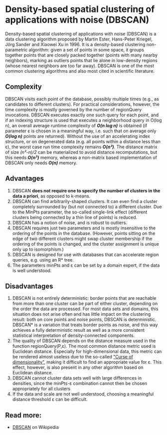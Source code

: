 # Density-based spatial clustering of applications with noise (DBSCAN)

Density-based spatial clustering of applications with noise (DBSCAN) is a data clustering algorithm proposed by Martin Ester, Hans-Peter Kriegel, Jörg Sander and Xiaowei Xu in 1996. It is a density-based clustering non-parametric algorithm: given a set of points in some space, it groups together points that are closely packed together (points with many nearby neighbors), marking as outliers points that lie alone in low-density regions (whose nearest neighbors are too far away). DBSCAN is one of the most common clustering algorithms and also most cited in scientific literature.

## Complexity

DBSCAN visits each point of the database, possibly multiple times (e.g., as candidates to different clusters). For practical considerations, however, the time complexity is mostly governed by the number of regionQuery invocations. DBSCAN executes exactly one such query for each point, and if an indexing structure is used that executes a neighborhood query in O(log n), an overall average runtime complexity of _**O(n log n)**_ is obtained (if parameter ε is chosen in a meaningful way, i.e. such that on average only _**O(log n)**_ points are returned). Without the use of an accelerating index structure, or on degenerated data (e.g. all points within a distance less than ε), the worst case run time complexity remains _**O(n²)**_. The distance matrix of size _(n²-n)/2_ can be materialized to avoid distance recomputations, but this needs _**O(n²)**_ memory, whereas a non-matrix based implementation of DBSCAN only needs _**O(n)**_ memory.

## Advantages

1. DBSCAN **does not require one to specify the number of clusters in the data a priori**, as opposed to k-means.
2. DBSCAN can find arbitrarily-shaped clusters. It can even find a cluster completely surrounded by (but not connected to) a different cluster. Due to the MinPts parameter, the so-called single-link effect (different clusters being connected by a thin line of points) is reduced.
3. DBSCAN has a notion of noise, and is robust to outliers.
4. DBSCAN requires just two parameters and is mostly insensitive to the ordering of the points in the database. (However, points sitting on the edge of two different clusters might swap cluster membership if the ordering of the points is changed, and the cluster assignment is unique only up to isomorphism.)
5. DBSCAN is designed for use with databases that can accelerate region queries, e.g. using an R* tree.
6. The parameters minPts and ε can be set by a domain expert, if the data is well understood.

## Disadvantages

1. DBSCAN is not entirely deterministic: border points that are reachable from more than one cluster can be part of either cluster, depending on the order the data are processed. For most data sets and domains, this situation does not arise often and has little impact on the clustering result: both on core points and noise points, DBSCAN is deterministic. DBSCAN* is a variation that treats border points as noise, and this way achieves a fully deterministic result as well as a more consistent statistical interpretation of density-connected components.
2. The quality of DBSCAN depends on the distance measure used in the function regionQuery(P,ε). The most common distance metric used is Euclidean distance. Especially for high-dimensional data, this metric can be rendered almost useless due to the so-called ["Curse of dimensionality"](https://en.wikipedia.org/wiki/Curse_of_dimensionality#Distance_functions), making it difficult to find an appropriate value for ε. This effect, however, is also present in any other algorithm based on Euclidean distance.
3. DBSCAN cannot cluster data sets well with large differences in densities, since the minPts-ε combination cannot then be chosen appropriately for all clusters
4. If the data and scale are not well understood, choosing a meaningful distance threshold ε can be difficult.

## Read more:

- [DBSCAN](https://en.wikipedia.org/wiki/DBSCAN) on Wikipedia
